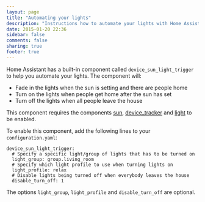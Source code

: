 ```yaml
---
layout: page
title: "Automating your lights"
description: "Instructions how to automate your lights with Home Assistant."
date: 2015-01-20 22:36
sidebar: false
comments: false
sharing: true
footer: true
---
```


Home Assistant has a built-in component called `device_sun_light_trigger` to help you automate your lights. The component will:

 * Fade in the lights when the sun is setting and there are people home
 * Turn on the lights when people get home after the sun has set
 * Turn off the lights when all people leave the house

This component requires the components [sun]({{site_root/components/sun.html}}), [device_tracker]({{site_root}}/components/device_tracker.html) and [light]({{site_root}}/components/light.html) to be enabled.

To enable this component, add the following lines to your `configuration.yaml`:

```
device_sun_light_trigger:
  # Specify a specific light/group of lights that has to be turned on
  light_group: group.living_room
  # Specify which light profile to use when turning lights on
  light_profile: relax
  # Disable lights being turned off when everybody leaves the house
  disable_turn_off: 1
```

The options `light_group`, `light_profile` and `disable_turn_off` are optional.
